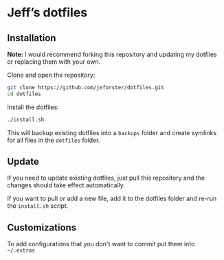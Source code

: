 # Jeff’s dotfiles

## Installation

**Note:** I would recommend forking this repository and updating my dotfiles or replacing them with your own.

Clone and open the repository:

```bash
git clone https://github.com/jeforster/dotfiles.git
cd dotfiles
```

Install the dotfiles:

```bash
./install.sh
```

This will backup existing dotfiles into a `backups` folder and create symlinks for all files in the `dotfiles` folder.  

## Update

If you need to update existing dotfiles, just pull this repository and the changes should take effect automatically.

If you want to pull or add a new file, add it to the dotfiles folder and re-run the `install.sh` script.

## Customizations

To add configurations that you don't want to commit put them into `~/.extras`